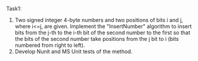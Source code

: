 Task1: 
1. Two signed integer 4-byte numbers and two positions of bits i and j, where i<=j, are given. 
   Implement the "InsertNumber" algorithm to insert bits from the j-th to the i-th bit of the second number to the first so that 
   the bits of the second number take positions from the j bit to i (bits numbered from right to left). 
2. Develop Nunit and MS Unit tests of the method.
